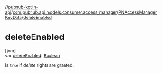 //[pubnub-kotlin-api](../../../index.md)/[com.pubnub.api.models.consumer.access_manager](../index.md)/[PNAccessManagerKeyData](index.md)/[deleteEnabled](delete-enabled.md)

# deleteEnabled

[jvm]\
var [deleteEnabled](delete-enabled.md): [Boolean](https://kotlinlang.org/api/latest/jvm/stdlib/kotlin/-boolean/index.html)

Is `true` if *delete* rights are granted.
